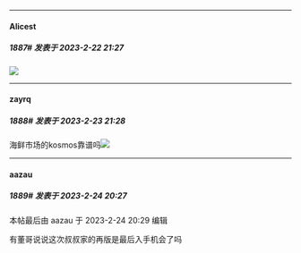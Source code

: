 
*****

####  Alicest  
##### 1887#       发表于 2023-2-22 21:27

<img src="https://p.sda1.dev/10/e15ac8d55fdba37585c2b34d143ad060/IMG_CMP_130388146.jpeg" referrerpolicy="no-referrer">


*****

####  zayrq  
##### 1888#       发表于 2023-2-23 21:28

海鲜市场的kosmos靠谱吗<img src="https://static.saraba1st.com/image/smiley/face2017/001.png" referrerpolicy="no-referrer">


*****

####  aazau  
##### 1889#       发表于 2023-2-24 20:27

 本帖最后由 aazau 于 2023-2-24 20:29 编辑 

有董哥说说这次叔叔家的再版是最后入手机会了吗

